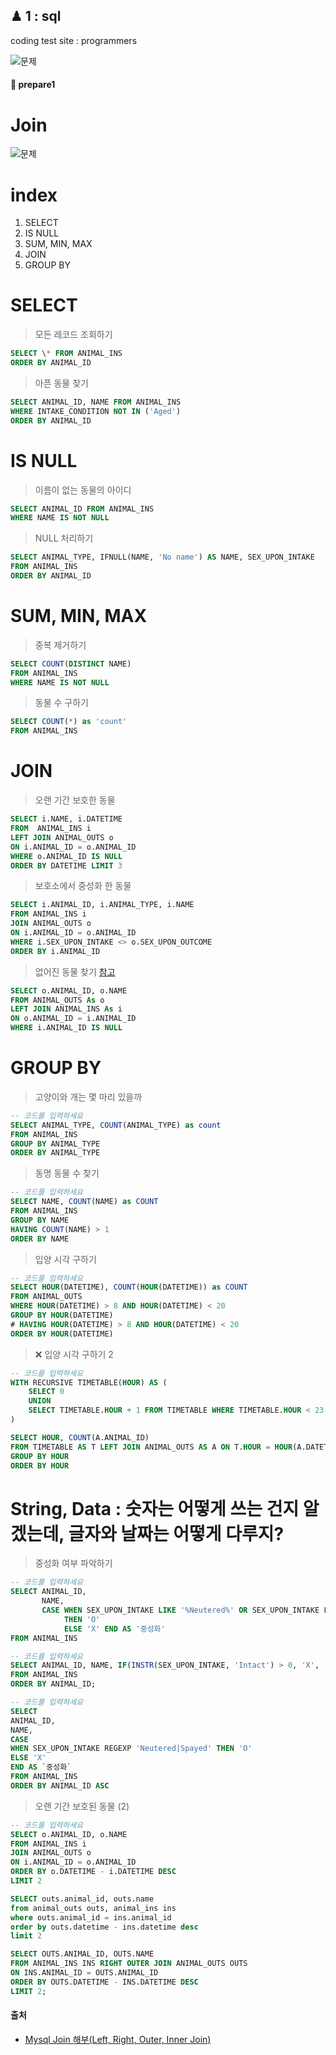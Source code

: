 ## ♟ 1 : sql

coding test site : programmers

![문제](https://github.com/SoobinJung1013/coding-test-study/blob/main/image/1001.png)

#### 🧩 prepare1

# Join

![문제](https://github.com/SoobinJung1013/coding-test-study/blob/main/image/join.png)

# index

1. SELECT
2. IS NULL
3. SUM, MIN, MAX
4. JOIN
5. GROUP BY

# SELECT

> 모든 레코드 조회하기

```sql
SELECT \* FROM ANIMAL_INS
ORDER BY ANIMAL_ID
```

> 아픈 동물 찾기

```sql
SELECT ANIMAL_ID, NAME FROM ANIMAL_INS
WHERE INTAKE_CONDITION NOT IN ('Aged')
ORDER BY ANIMAL_ID
```

# IS NULL

> 이름이 없는 동물의 아이디

```sql
SELECT ANIMAL_ID FROM ANIMAL_INS
WHERE NAME IS NOT NULL
```

> NULL 처리하기

```sql
SELECT ANIMAL_TYPE, IFNULL(NAME, 'No name') AS NAME, SEX_UPON_INTAKE
FROM ANIMAL_INS
ORDER BY ANIMAL_ID
```

# SUM, MIN, MAX

> 중복 제거하기

```sql
SELECT COUNT(DISTINCT NAME)
FROM ANIMAL_INS
WHERE NAME IS NOT NULL
```

> 동물 수 구하기

```sql
SELECT COUNT(*) as 'count'
FROM ANIMAL_INS
```

# JOIN

> 오랜 기간 보호한 동물

```sql
SELECT i.NAME, i.DATETIME
FROM  ANIMAL_INS i
LEFT JOIN ANIMAL_OUTS o
ON i.ANIMAL_ID = o.ANIMAL_ID
WHERE o.ANIMAL_ID IS NULL
ORDER BY DATETIME LIMIT 3
```

> 보호소에서 중성화 한 동물

```sql
SELECT i.ANIMAL_ID, i.ANIMAL_TYPE, i.NAME
FROM ANIMAL_INS i
JOIN ANIMAL_OUTS o
ON i.ANIMAL_ID = o.ANIMAL_ID
WHERE i.SEX_UPON_INTAKE <> o.SEX_UPON_OUTCOME
ORDER BY i.ANIMAL_ID
```

> 없어진 동물 찾기 [참고](https://nittaku.tistory.com/409)

```sql
SELECT o.ANIMAL_ID, o.NAME
FROM ANIMAL_OUTS As o
LEFT JOIN ANIMAL_INS As i
ON o.ANIMAL_ID = i.ANIMAL_ID
WHERE i.ANIMAL_ID IS NULL
```

# GROUP BY

> 고양이와 개는 몇 마리 있을까

```sql
-- 코드를 입력하세요
SELECT ANIMAL_TYPE, COUNT(ANIMAL_TYPE) as count
FROM ANIMAL_INS
GROUP BY ANIMAL_TYPE
ORDER BY ANIMAL_TYPE
```

> 동명 동물 수 찾기

```sql
-- 코드를 입력하세요
SELECT NAME, COUNT(NAME) as COUNT
FROM ANIMAL_INS
GROUP BY NAME
HAVING COUNT(NAME) > 1
ORDER BY NAME
```

> 입양 시각 구하기

```sql
-- 코드를 입력하세요
SELECT HOUR(DATETIME), COUNT(HOUR(DATETIME)) as COUNT
FROM ANIMAL_OUTS
WHERE HOUR(DATETIME) > 8 AND HOUR(DATETIME) < 20
GROUP BY HOUR(DATETIME)
# HAVING HOUR(DATETIME) > 8 AND HOUR(DATETIME) < 20
ORDER BY HOUR(DATETIME)
```

> ❌ 입양 시각 구하기 2

```sql
-- 코드를 입력하세요
WITH RECURSIVE TIMETABLE(HOUR) AS (
    SELECT 0
    UNION
    SELECT TIMETABLE.HOUR + 1 FROM TIMETABLE WHERE TIMETABLE.HOUR < 23
)

SELECT HOUR, COUNT(A.ANIMAL_ID)
FROM TIMETABLE AS T LEFT JOIN ANIMAL_OUTS AS A ON T.HOUR = HOUR(A.DATETIME)
GROUP BY HOUR
ORDER BY HOUR
```

# String, Data : 숫자는 어떻게 쓰는 건지 알겠는데, 글자와 날짜는 어떻게 다루지?

> 중성화 여부 파악하기
```sql
-- 코드를 입력하세요
SELECT ANIMAL_ID,
       NAME,
       CASE WHEN SEX_UPON_INTAKE LIKE '%Neutered%' OR SEX_UPON_INTAKE LIKE '%Spayed%'
            THEN 'O'
            ELSE 'X' END AS '중성화'
FROM ANIMAL_INS
```
```sql
-- 코드를 입력하세요
SELECT ANIMAL_ID, NAME, IF(INSTR(SEX_UPON_INTAKE, 'Intact') > 0, 'X', 'O') AS 중성화
FROM ANIMAL_INS
ORDER BY ANIMAL_ID;
```
```sql
-- 코드를 입력하세요
SELECT
ANIMAL_ID,
NAME,
CASE 
WHEN SEX_UPON_INTAKE REGEXP 'Neutered|Spayed' THEN 'O'
ELSE 'X'
END AS `중성화`
FROM ANIMAL_INS
ORDER BY ANIMAL_ID ASC
```


> 오랜 기간 보호된 동물 (2)
```sql
-- 코드를 입력하세요
SELECT o.ANIMAL_ID, o.NAME
FROM ANIMAL_INS i
JOIN ANIMAL_OUTS o
ON i.ANIMAL_ID = o.ANIMAL_ID
ORDER BY o.DATETIME - i.DATETIME DESC 
LIMIT 2
```

```sql
SELECT outs.animal_id, outs.name
from animal_outs outs, animal_ins ins
where outs.animal_id = ins.animal_id
order by outs.datetime - ins.datetime desc
limit 2
```
``` sql
SELECT OUTS.ANIMAL_ID, OUTS.NAME
FROM ANIMAL_INS INS RIGHT OUTER JOIN ANIMAL_OUTS OUTS
ON INS.ANIMAL_ID = OUTS.ANIMAL_ID
ORDER BY OUTS.DATETIME - INS.DATETIME DESC
LIMIT 2;
```
#### 출처

- [Mysql Join 해부(Left, Right, Outer, Inner Join)](http://rapapa.net/?p=311)
